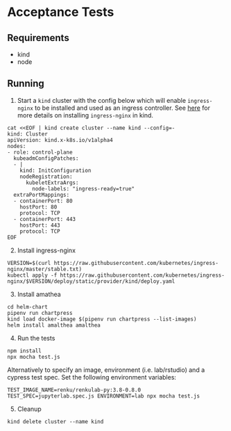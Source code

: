 # Acceptance Tests

## Requirements
- kind
- node

## Running
1. Start a `kind` cluster with the config below which will enable
`ingress-nginx` to be installed and used as an ingress controller.
See [here](https://kind.sigs.k8s.io/docs/user/ingress/#ingress-nginx) for more details
on installing `ingress-nginx` in kind.

```
cat <<EOF | kind create cluster --name kind --config=-
kind: Cluster
apiVersion: kind.x-k8s.io/v1alpha4
nodes:
- role: control-plane
  kubeadmConfigPatches:
  - |
    kind: InitConfiguration
    nodeRegistration:
      kubeletExtraArgs:
        node-labels: "ingress-ready=true"
  extraPortMappings:
  - containerPort: 80
    hostPort: 80
    protocol: TCP
  - containerPort: 443
    hostPort: 443
    protocol: TCP
EOF
```

2. Install ingress-nginx

```
VERSION=$(curl https://raw.githubusercontent.com/kubernetes/ingress-nginx/master/stable.txt)
kubectl apply -f https://raw.githubusercontent.com/kubernetes/ingress-nginx/$VERSION/deploy/static/provider/kind/deploy.yaml
```

3. Install amathea

```
cd helm-chart
pipenv run chartpress
kind load docker-image $(pipenv run chartpress --list-images) 
helm install amalthea amalthea
```

4. Run the tests

```
npm install
npx mocha test.js
```

Alternatively to specify an image, environment (i.e. lab/rstudio) and a cypress test spec.
Set the following environment variables:

```
TEST_IMAGE_NAME=renku/renkulab-py:3.8-0.8.0 TEST_SPEC=jupyterlab.spec.js ENVIRONMENT=lab npx mocha test.js
```

5. Cleanup

```
kind delete cluster --name kind
```